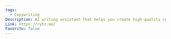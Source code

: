 ```yaml
---
tags:
  - Copywriting
Description: AI writing assistant that helps you create high-quality content, in just a few seconds.
Link: https://rytr.me/
Favorite: false
---
```

